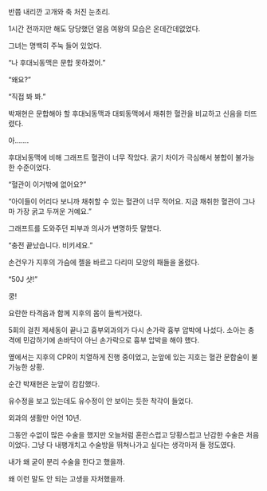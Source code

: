 반쯤 내리깐 고개와 축 처진 눈초리.

1시간 전까지만 해도 당당했던 얼음 여왕의 모습은 온데간데없었다.

그녀는 명백히 주눅 들어 있었다.

“나 후대뇌동맥은 문합 못하겠어.”

“왜요?”

“직접 봐 봐.”

박재현은 문합해야 할 후대뇌동맥과 대퇴동맥에서 채취한 혈관을 비교하고 신음을 터뜨렸다.

아…….

후대뇌동맥에 비해 그래프트 혈관이 너무 작았다. 굵기 차이가 극심해서 봉합이 불가능한 수준이었다.

“혈관이 이거밖에 없어요?”

“아이들이 어리다 보니까 채취할 수 있는 혈관이 너무 적어요. 지금 채취한 혈관이 그나마 가장 굵고 두꺼운 거예요.”

그래프트를 도와주던 피부과 의사가 변명하듯 말했다.

“충전 끝났습니다. 비키세요.”

손건우가 지후의 가슴에 젤을 바르고 다리미 모양의 패들을 올렸다.

“50J 샷!”

쿵!

요란한 타격음과 함께 지후의 몸이 들썩거렸다.

5회의 걸친 제세동이 끝나고 흉부외과의가 다시 손가락 흉부 압박에 나섰다. 소아는 충격에 민감하기에 손바닥이 아닌 손가락으로 흉부 압박을 해야 했다.

옆에서는 지후의 CPR이 치열하게 진행 중이었고, 눈앞에 있는 지호는 혈관 문합술이 불가능한 상황.

순간 박재현은 눈앞이 캄캄했다.

유수정을 보고 있는데도 유수정이 안 보이는 듯한 착각이 들었다.

외과의 생활만 어언 10년.

그동안 수없이 많은 수술을 했지만 오늘처럼 혼란스럽고 당황스럽고 난감한 수술은 처음이었다. 그냥 다 내팽개치고 수술방을 뛰쳐나가고 싶다는 생각마저 들 정도였다.

내가 왜 굳이 분리 수술을 한다고 했을까.

왜 이런 말도 안 되는 고생을 자처했을까.